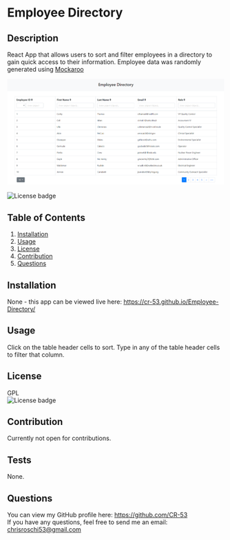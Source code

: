 # Employee Directory

## Description
React App that allows users to sort and filter employees in a directory to gain quick access to their information. Employee data was randomly generated using [Mockaroo](https://www.mockaroo.com/)

![Example of Generated Readme](public/Assets/employee-directory.png)


![License badge](https://img.shields.io/badge/license-GPL-green)


## Table of Contents
1. [Installation](#Installation)
2. [Usage](#Usage)
3. [License](#License)
4. [Contribution](#Contribution)
5. [Questions](#Questions)


## Installation
None - this app can be viewed live here: https://cr-53.github.io/Employee-Directory/


## Usage
Click on the table header cells to sort. Type in any of the table header cells to filter that column.


## License
GPL</br> 
![License badge](https://img.shields.io/badge/license-GPL-green) 


## Contribution
Currently not open for contributions.


## Tests
None.


## Questions
You can view my GitHub profile here: https://github.com/CR-53</br>
If you have any questions, feel free to send me an email: chrisroschi53@gmail.com
